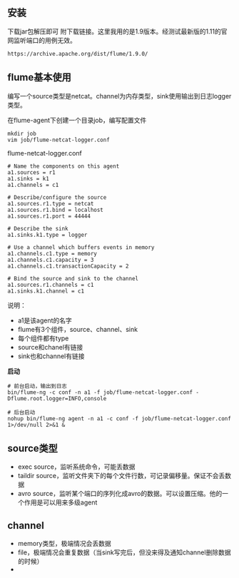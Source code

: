 ## 安装
下载jar包解压即可
附下载链接。这里我用的是1.9版本。经测试最新版的1.11的官网监听端口的用例无效。
```
https://archive.apache.org/dist/flume/1.9.0/
```

## flume基本使用
编写一个source类型是netcat。channel为内存类型，sink使用输出到日志logger类型。

在flume-agent下创建一个目录job，编写配置文件
```shell
mkdir job
vim job/flume-netcat-logger.conf
```

flume-netcat-logger.conf
```shell
# Name the components on this agent
a1.sources = r1
a1.sinks = k1
a1.channels = c1

# Describe/configure the source
a1.sources.r1.type = netcat
a1.sources.r1.bind = localhost
a1.sources.r1.port = 44444

# Describe the sink
a1.sinks.k1.type = logger

# Use a channel which buffers events in memory
a1.channels.c1.type = memory
a1.channels.c1.capacity = 3
a1.channels.c1.transactionCapacity = 2

# Bind the source and sink to the channel
a1.sources.r1.channels = c1
a1.sinks.k1.channel = c1
```
说明：
- a1是该agent的名字
- flume有3个组件，source、channel、sink
- 每个组件都有type
- source和chanel有链接
- sink也和channel有链接

**启动**
```shell
# 前台启动，输出到日志
bin/flume-ng -c conf -n a1 -f job/flume-netcat-logger.conf -Dflume.root.logger=INFO,console

# 后台启动
nohup bin/flume-ng agent -n a1 -c conf -f job/flume-netcat-logger.conf 1>/dev/null 2>&1 &
```

## source类型
- exec source，监听系统命令，可能丢数据
- taildir source，监听文件夹下的每个文件行数，可记录偏移量。保证不会丢数据
- avro source，监听某个端口的序列化成avro的数据。可以设置压缩。他的一个作用是可以用来多级agent

## channel
* memory类型，极端情况会丢数据
* file，极端情况会重复数据（当sink写完后，但没来得及通知channel删除数据的时候）
* 